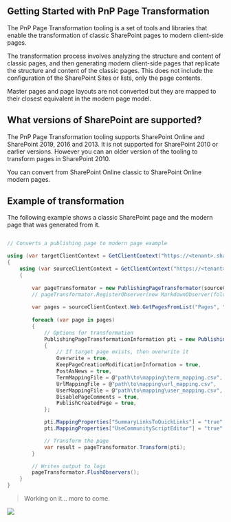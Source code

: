 ## Getting Started with PnP Page Transformation

The PnP Page Transformation tooling is a set of tools and libraries that enable the transformation of classic SharePoint pages to modern client-side pages. 

The transformation process involves analyzing the structure and content of classic pages, and then generating modern client-side pages that replicate the structure and content of the classic pages. This does not include the configuration of the SharePoint Sites or lists, only the page contents.

Master pages and page layouts are not converted but they are mapped to their closest equivalent in the modern page model.


## What versions of SharePoint are supported?

The PnP Page Transformation tooling supports SharePoint Online and SharePoint 2019, 2016 and 2013. It is not supported for SharePoint 2010 or earlier versions. However you can an older version of the tooling to transform pages in SharePoint 2010.

You can convert from SharePoint Online classic to SharePoint Online modern pages. 

## Example of transformation

The following example shows a classic SharePoint page and the modern page that was generated from it. 

```csharp

// Converts a publishing page to modern page example

using (var targetClientContext = GetClientContext("https://<tenant>.sharepoint.com/sites/modernsite"))
{
    using (var sourceClientContext = GetClientContext("https://<tenant>.sharepoint.com/sites/classic-site"))
    {
        
        var pageTransformator = new PublishingPageTransformator(sourceClientContext, targetClientContext , @"path\to\mapping\custom-page-layout-mapping.xml");
        // pageTransformator.RegisterObserver(new MarkdownObserver(folder: "d:\\temp", includeVerbose:true));
        
        var pages = sourceClientContext.Web.GetPagesFromList("Pages", "");
        
        foreach (var page in pages)
        {
            // Options for transformation
            PublishingPageTransformationInformation pti = new PublishingPageTransformationInformation(page)
            {
                // If target page exists, then overwrite it
                Overwrite = true,
                KeepPageCreationModificationInformation = true,
                PostAsNews = true,
                TermMappingFile = @"path\to\mapping\term_mapping.csv",
                UrlMappingFile = @"path\to\mapping\url_mapping.csv",
                UserMappingFile = @"path\to\mapping\user_mapping.csv",
                DisablePageComments = true,                
                PublishCreatedPage = true,
            };

            pti.MappingProperties["SummaryLinksToQuickLinks"] = "true";
            pti.MappingProperties["UseCommunityScriptEditor"] = "true";

            // Transform the page
            var result = pageTransformator.Transform(pti);
        }

        // Writes output to logs
        pageTransformator.FlushObservers();
    }
}

```


> Working on it... more to come.

<img src="https://m365-visitor-stats.azurewebsites.net/pnpframework/docs/using-the-framework/pnp-modernization" aria-hidden="true" />